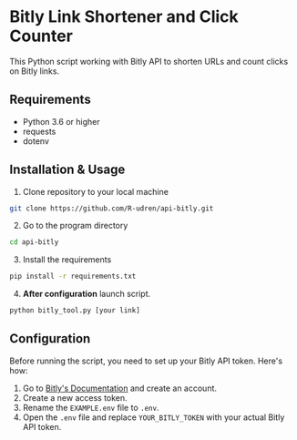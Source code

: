 # Bitly Link Shortener and Click Counter
This Python script working with Bitly API to shorten URLs and count clicks on Bitly links.

## Requirements
* Python 3.6 or higher
* requests
* dotenv

## Installation & Usage
1. Clone repository to your local machine
```bash
git clone https://github.com/R-udren/api-bitly.git
```
2. Go to the program directory
```bash
cd api-bitly
```
3. Install the requirements
```bash
pip install -r requirements.txt
```
4. __After configuration__ launch script. 
```bash
python bitly_tool.py [your link]
```

## Configuration
Before running the script, you need to set up your Bitly API token. Here's how:
1. Go to [Bitly's Documentation](https://dev.bitly.com/docs/getting-started/authentication/) and create an account.
2. Create a new access token.
3. Rename the `EXAMPLE.env` file to `.env`.
4. Open the `.env` file and replace `YOUR_BITLY_TOKEN` with your actual Bitly API token.
